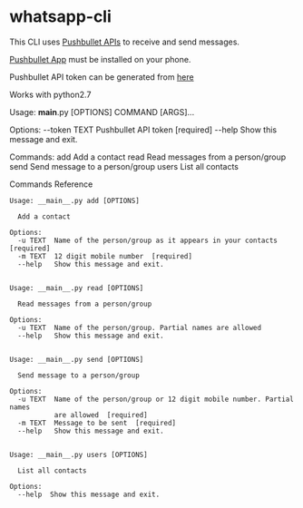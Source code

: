 # whatsapp-cli

This CLI uses [Pushbullet APIs](https://docs.pushbullet.com/) to receive and send messages.

[Pushbullet App](https://play.google.com/store/apps/details?id=com.pushbullet.android) must be installed on your phone.

Pushbullet API token can be generated from [here](https://www.pushbullet.com/#settings/account)

Works with python2.7 

Usage: __main__.py [OPTIONS] COMMAND [ARGS]...

Options:
  --token TEXT  Pushbullet API token  [required]
  --help        Show this message and exit.

Commands:
  add    Add a contact
  read   Read messages from a person/group
  send   Send message to a person/group
  users  List all contacts

Commands Reference

	Usage: __main__.py add [OPTIONS]

	  Add a contact

	Options:
	  -u TEXT  Name of the person/group as it appears in your contacts  [required]
	  -m TEXT  12 digit mobile number  [required]
	  --help   Show this message and exit.


	Usage: __main__.py read [OPTIONS]

	  Read messages from a person/group

	Options:
	  -u TEXT  Name of the person/group. Partial names are allowed
	  --help   Show this message and exit.


	Usage: __main__.py send [OPTIONS]

	  Send message to a person/group

	Options:
	  -u TEXT  Name of the person/group or 12 digit mobile number. Partial names
			   are allowed  [required]
	  -m TEXT  Message to be sent  [required]
	  --help   Show this message and exit.


	Usage: __main__.py users [OPTIONS]

	  List all contacts

	Options:
	  --help  Show this message and exit.
